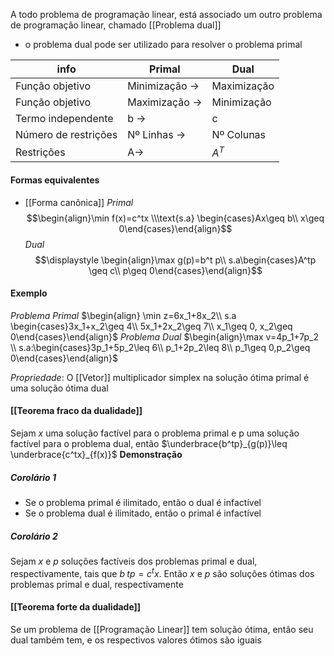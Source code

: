 A  todo problema de programação linear, está associado um outro problema de programação linear, chamado [[Problema dual]]
- o problema dual pode ser utilizado para resolver o problema primal


| info                 | Primal         | Dual        |
| -------------------- | -------------- | ----------- |
| Função objetivo      | Minimização -> | Maximização |
| Função objetivo      | Maximização -> | Minimização |
| Termo independente   | b          ->  | c           |
| Número de restrições | Nº Linhas  ->  | Nº Colunas  |
| Restrições |            A->    |    $A^T$         |


#### Formas equivalentes
- [[Forma canônica]]
*Primal*
$$\begin{align}\min f(x)=c^tx \\\text{s.a} \begin{cases}Ax\geq b\\ x\geq 0\end{cases}\end{align}$$
*Dual*
$$\displaystyle \begin{align}\max g(p)=b^t p\\ s.a\begin{cases}A^tp \geq c\\ p\geq 0\end{cases}\end{align}$$

#### Exemplo
*Problema Primal*
$\begin{align} \min z=6x_1+8x_2\\ s.a \begin{cases}3x_1+x_2\geq 4\\ 5x_1+2x_2\geq 7\\ x_1\geq 0, x_2\geq 0\end{cases}\end{align}$
*Problema Dual*
$\begin{align}\max v=4p_1+7p_2 \\ s.a:\begin{cases}3p_1+5p_2\leq 6\\ p_1+2p_2\leq 8\\ p_1\geq 0,p_2\geq 0\end{cases}\end{align}$

*Propriedade*: O [[Vetor]] multiplicador simplex na solução ótima primal é uma solução ótima dual
#### [[Teorema fraco da dualidade]]
Sejam $x$ uma solução factível para o problema primal e p uma solução factível para o problema dual, então $\underbrace{b^tp}_{g(p)}\leq \underbrace{c^tx}_{f(x)}$
**Demonstração**

##### Corolário 1
- Se o problema primal é ilimitado, então o dual é infactível
- Se o problema dual é ilimitado, então o primal é infactível
##### Corolário 2
Sejam $x$ e $p$ soluções factíveis dos problemas primal e dual, respectivamente, tais que $b^~tp=c^tx$. Então $x$ e $p$ são soluções ótimas dos problemas primal e dual, respectivamente
#### [[Teorema forte da dualidade]]
Se um problema de [[Programação Linear]] tem solução ótima, então seu dual também tem, e os respectivos valores ótimos são iguais

